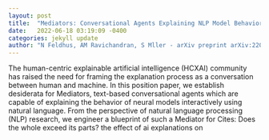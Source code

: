 ```yaml
---
layout: post
title:  "Mediators: Conversational Agents Explaining NLP Model Behavior"
date:   2022-06-18 03:19:09 -0400
categories: jekyll update
author: "N Feldhus, AM Ravichandran, S Mller - arXiv preprint arXiv:2206.06029, 2022"
---
```

The human-centric explainable artificial intelligence (HCXAI) community has raised the need for framing the explanation process as a conversation between human and machine. In this position paper, we establish desiderata for Mediators, text-based conversational agents which are capable of explaining the behavior of neural models interactively using natural language. From the perspective of natural language processing (NLP) research, we engineer a blueprint of such a Mediator for  Cites: Does the whole exceed its parts? the effect of ai explanations on